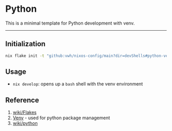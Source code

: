 # Python

This is a minimal template for Python development with venv.

---

## Initialization

```bash
nix flake init -t "github:vwh/nixos-config/main?dir=devShells#python-venv"
```

## Usage

- `nix develop`: opens up a `bash` shell with the venv environment

## Reference

1. [wiki/Flakes](https://nixos.wiki/wiki/Flakes)
2. [Venv](https://docs.python.org/3/library/venv.html) - used for python package management
3. [wiki/python](https://github.com/NixOS/nixpkgs/blob/master/doc/languages-frameworks/python.section.md)
